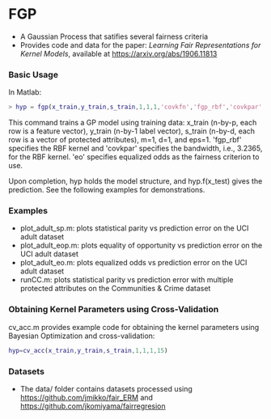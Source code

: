 # FGP
  * A Gaussian Process that satifies several fairness criteria
  * Provides code and data for the paper: *Learning Fair Representations for Kernel Models*, available at https://arxiv.org/abs/1906.11813

### Basic Usage
In Matlab:
```matlab
> hyp = fgp(x_train,y_train,s_train,1,1,1,'covkfn','fgp_rbf','covkpar',3.2365,'fair','eo');
```
This command trains a GP model using training data: x_train (n-by-p, each row is a feature vector), y_train (n-by-1 label vector), s_train (n-by-d, each row is a vector of protected attributes), m=1, d=1, and eps=1. 'fgp_rbf' specifies the RBF kernel and 'covkpar' specifies the bandwidth, i.e., 3.2365, for the RBF kernel. 'eo' specifies equalized odds as the fairness criterion to use.

Upon completion, hyp holds the model structure, and hyp.f(x_test) gives the prediction. See the following examples for demonstrations.

### Examples
  * plot_adult_sp.m: plots statistical parity vs prediction error on the UCI adult dataset
  * plot_adult_eop.m: plots equality of opportunity vs prediction error on the UCI adult dataset
  * plot_adult_eo.m: plots equalized odds vs prediction error on the UCI adult dataset
  * runCC.m: plots statistical parity vs prediction error with multiple protected attributes on the Communities & Crime dataset

### Obtaining Kernel Parameters using Cross-Validation
cv_acc.m provides example code for obtaining the kernel parameters using Bayesian Optimization and cross-validation:
```matlab
hyp=cv_acc(x_train,y_train,s_train,1,1,1,15)
```

### Datasets
  * The data/ folder contains datasets processed using https://github.com/jmikko/fair_ERM and https://github.com/jkomiyama/fairregresion
